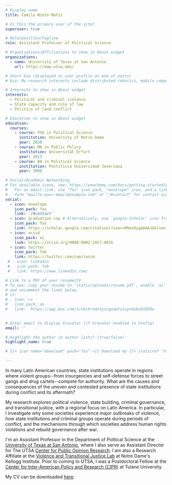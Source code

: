 ```yaml
---
# Display name
title: Camilo Nieto-Matiz

# Is this the primary user of the site?
superuser: true

# Role/position/tagline
role: Assistant Professor of Political Science

# Organizations/Affiliations to show in About widget
organizations:
  - name: University of Texas at San Antonio
    url: https://www.utsa.edu/

# Short bio (displayed in user profile at end of posts)
# bio: My research interests include distributed robotics, mobile computing and programmable matter.

# Interests to show in About widget
interests:
  - Political and criminal violence
  - State capacity and rule of law
  - Politics of land conflict

# Education to show in About widget
education:
  courses:
    - course: PhD in Political Science
      institution: University of Notre Dame 
      year: 2020
    - course: MA in Public Policy
      institution: Universität Erfurt 
      year: 2013
    - course: BA in Political Science 
      institution: Pontificia Universidad Javeriana
      year: 2009

# Social/Academic Networking
# For available icons, see: https://wowchemy.com/docs/getting-started/page-builder/#icons
#   For an email link, use "fas" icon pack, "envelope" icon, and a link in the
#   form "mailto:your-email@example.com" or "/#contact" for contact widget.
social:
  - icon: envelope
    icon_pack: fas
    link: '/#contact'
  - icon: graduation-cap # Alternatively, use `google-scholar` icon from `ai` icon pack
    icon_pack: fas
    link: https://scholar.google.com/citations?user=M9aoOygAAAAJ&hl=en
  - icon: orcid
    icon_pack: ai
    link: https://orcid.org/0000-0002-1917-003X
  - icon: twitter
    icon_pack: fab
    link: https://twitter.com/camilonim  
 # - icon: linkedin
 #   icon_pack: fab
 #   link: https://www.linkedin.com/

# Link to a PDF of your resume/CV.
# To use: copy your resume to `static/uploads/resume.pdf`, enable `ai` icons in `params.toml`,
# and uncomment the lines below.
# cv:
# - icon: cv
#   icon_pack: ai
#   link:  https://app.box.com/s/nkikrodx3yscguuwtv1ayndu8u41858w
 

# Enter email to display Gravatar (if Gravatar enabled in Config)
email: ''

# Highlight the author in author lists? (true/false)
highlight_name: true

# {{< icon name="download" pack="fas" >}} Download my {{< staticref "https://app.box.com/s/nkikrodx3yscguuwtv1ayndu8u41858w" "newtab" >}}CV{{< /staticref >}}.

---
```

In many Latin American countries, state institutions operate in regions where violent groups--from insurgencies and self-defense forces to street gangs and drug cartels--compete for authority. What are the causes and consequences of the uneven and contested presence of state institutions during conflict and its aftermath?
 
My research explores political violence, state building, criminal governance, and transitional justice, with a regional focus on Latin America. In particular, I investigate why some societies experience major outbreaks of violence, how state institutions and criminal groups operate during periods of conflict, and the mechanisms through which societies address human rights violations and rebuild governance after war.

I'm an Assistant Professor in the Department of Political Science at the [University of Texas at San Antonio](https://www.utsa.edu), where I also serve as Assistant Director for The UTSA [Center for Public Opinion Research](https://colfa.utsa.edu/political-opinion/). I am also a Research Affiliate at the [Violence and Transitional Justice Lab](https://kellogg.nd.edu/v-tj-lab-about) at Notre Dame's Kellogg Institute. Prior to coming to UTSA, I was a Postdoctoral Fellow at the [Center for Inter-American Policy and Research (CIPR)](https://cipr.tulane.edu) at Tulane University. 

My CV can be downloaded [here](https://www.icloud.com/iclouddrive/02d1a68T-jZNdlDXi49D4eTlw#nietomatiz_cv).

